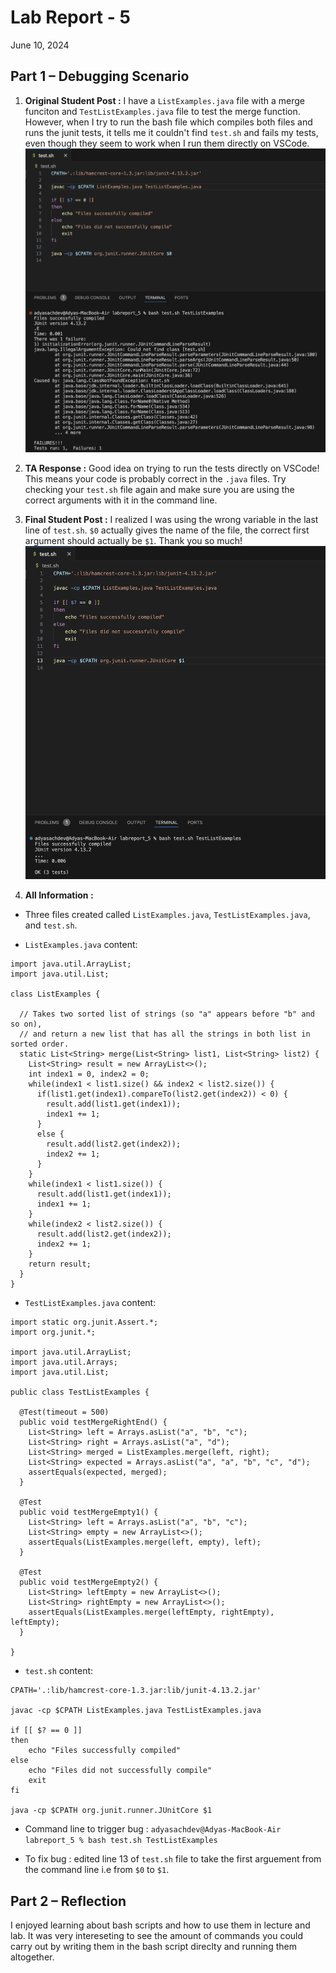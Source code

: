 # Lab Report - 5
June 10, 2024

## Part 1 – Debugging Scenario

1. **Original Student Post :**
   I have a `ListExamples.java` file with a merge funciton and `TestListExamples.java` file to test the merge function. However, when I try to run the bash file which compiles both files and runs the junit tests, it tells me it couldn't find `test.sh` and fails my tests, even though they seem to work when I run them directly on VSCode.
![Image](/labreport_5_problem.png)

2. **TA Response :**
   Good idea on trying to run the tests directly on VSCode! This means your code is probably correct in the `.java` files. Try checking your `test.sh` file again and make sure you are using the correct arguments with it in the command line.

3. **Final Student Post :**
   I realized I was using the wrong variable in the last line of `test.sh`. `$0` actually gives the name of the file, the correct first argument should actually be `$1`. Thank you so much!
  ![Image](/labreport_5_solution.png)

4. **All Information :**

- Three files created called `ListExamples.java`, `TestListExamples.java`, and `test.sh`.
  
- `ListExamples.java` content:

```
import java.util.ArrayList;
import java.util.List;

class ListExamples {
    
  // Takes two sorted list of strings (so "a" appears before "b" and so on),
  // and return a new list that has all the strings in both list in sorted order.
  static List<String> merge(List<String> list1, List<String> list2) {
    List<String> result = new ArrayList<>();
    int index1 = 0, index2 = 0;
    while(index1 < list1.size() && index2 < list2.size()) {
      if(list1.get(index1).compareTo(list2.get(index2)) < 0) {
        result.add(list1.get(index1));
        index1 += 1;
      }
      else {
        result.add(list2.get(index2));
        index2 += 1;
      }
    }
    while(index1 < list1.size()) {
      result.add(list1.get(index1));
      index1 += 1;
    }
    while(index2 < list2.size()) {
      result.add(list2.get(index2));
      index2 += 1;
    }
    return result;
  }
}
```

- `TestListExamples.java` content:

```
import static org.junit.Assert.*;
import org.junit.*;

import java.util.ArrayList;
import java.util.Arrays;
import java.util.List;

public class TestListExamples {

  @Test(timeout = 500)
  public void testMergeRightEnd() {
    List<String> left = Arrays.asList("a", "b", "c");
    List<String> right = Arrays.asList("a", "d");
    List<String> merged = ListExamples.merge(left, right);
    List<String> expected = Arrays.asList("a", "a", "b", "c", "d");
    assertEquals(expected, merged);
  }

  @Test
  public void testMergeEmpty1() {
    List<String> left = Arrays.asList("a", "b", "c");
    List<String> empty = new ArrayList<>();
    assertEquals(ListExamples.merge(left, empty), left);
  }

  @Test
  public void testMergeEmpty2() {
    List<String> leftEmpty = new ArrayList<>();
    List<String> rightEmpty = new ArrayList<>();
    assertEquals(ListExamples.merge(leftEmpty, rightEmpty), leftEmpty);
  }

}
```

- `test.sh` content:

```
CPATH='.:lib/hamcrest-core-1.3.jar:lib/junit-4.13.2.jar'

javac -cp $CPATH ListExamples.java TestListExamples.java 

if [[ $? == 0 ]]
then 
    echo "Files successfully compiled"
else 
    echo "Files did not successfully compile"
    exit
fi

java -cp $CPATH org.junit.runner.JUnitCore $1
```

- Command line to trigger bug : `adyasachdev@Adyas-MacBook-Air labreport_5 % bash test.sh TestListExamples`

- To fix bug : edited line 13 of `test.sh` file to take the first arguement from the command line i.e from `$0` to `$1`. 


## Part 2 – Reflection
I enjoyed learning about bash scripts and how to use them in lecture and lab. It was very intereseting to see the amount of commands you could carry out by writing them in the bash script direclty and running them altogether. 
